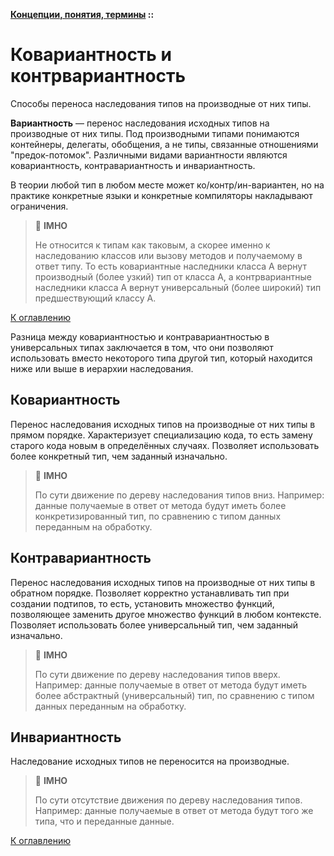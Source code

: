 **[Концепции, понятия, термины](../README.md#concepts) ::**
# Ковариантность и контрвариантность

Способы переноса наследования типов на производные от них типы.

**Вариантность** — перенос наследования исходных типов на производные от них типы. Под производными типами понимаются контейнеры, делегаты, обобщения, а не типы, связанные отношениями "предок-потомок". Различными видами вариантности являются ковариантность, контравариантность и инвариантность.

В теории любой тип в любом месте может ко/контр/ин-вариантен, но на практике конкретные языки и конкретные компиляторы накладывают ограничения.

> :thinking: **IMHO**
>
> Не относится к типам как таковым, а скорее именно к наследованию классов или вызову методов и получаемому в ответ типу. То есть ковариантные наследники класса А вернут производный (более узкий) тип от класса А, а контрвариантные наследники класса А вернут универсальный (более широкий) тип предшествующий классу А.

[К оглавлению](../README.md#concepts)

Разница между ковариантностью и контравариантностью в универсальных типах заключается в том, что они позволяют использовать вместо некоторого типа другой тип, который находится ниже или выше в иерархии наследования.

## Ковариантность
Перенос наследования исходных типов на производные от них типы в прямом порядке. Характеризует специализацию кода, то есть замену старого кода новым в определённых случаях.
Позволяет использовать более конкретный тип, чем заданный изначально.

> :thinking: **IMHO**
>
> По сути движение по дереву наследования типов вниз. Например: данные получаемые в ответ от метода будут иметь более конкретизированный тип, по сравнению с типом данных переданным на обработку. 

## Контравариантность
Перенос наследования исходных типов на производные от них типы в обратном порядке. Позволяет корректно устанавливать тип при создании подтипов, то есть, установить множество функций, позволяющее заменить другое множество функций в любом контексте. Позволяет использовать более универсальный тип, чем заданный изначально.

> :thinking: **IMHO**
>
> По сути движение по дереву наследования типов вверх. Например: данные получаемые в ответ от метода будут иметь более абстрактный (универсальный) тип, по сравнению с типом данных переданным на обработку.

## Инвариантность
Наследование исходных типов не переносится на производные.

> :thinking: **IMHO**
>
> По сути отсутствие движения по дереву наследования типов. Например: данные получаемые в ответ от метода будут того же типа, что и переданные данные.

[К оглавлению](../README.md#concepts)
